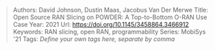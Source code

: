 > Authors: David Johnson, Dustin Maas, Jacobus Van Der Merwe
> Title: Open Source RAN Slicing on POWDER: A Top-to-Bottom O-RAN Use Case
> Year: 2021
> Url: https://doi.org/10.1145/3458864.3466912
> Keywords: RAN slicing, open RAN, programmability
> Series: MobiSys '21
> Tags: *Define your own tags here, separate by comma*